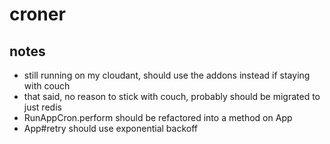 croner
======

notes
-----
* still running on my cloudant, should use the addons instead if staying with couch
* that said, no reason to stick with couch, probably should be migrated to just redis
* RunAppCron.perform should be refactored into a method on App
* App#retry should use exponential backoff
